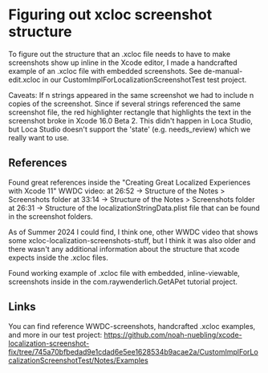 # Figuring out xcloc screenshot structure

To figure out the structure that an .xcloc file needs to have to make screenshots show up inline in the Xcode editor, I made a handcrafted example of an .xcloc file with embedded screenshots. See de-manual-edit.xcloc in our CustomImplForLocalizationScreenshotTest test project.

Caveats:
If n strings appeared in the same screenshot we had to include n copies of the screenshot.
Since if several strings referenced the same screenshot file, the red highlighter rectangle that highlights the text in the screenshot broke in Xcode 16.0 Beta 2.
This didn't happen in Loca Studio, but Loca Studio doesn't support the 'state' (e.g. needs_review) which we really want to use.

## References

Found great references inside the "Creating Great Localized Experiences with Xcode 11" WWDC video:
    at 26:52 -> Structure of the Notes > Screenshots folder
    at 33:14 -> Structure of the Notes > Screenshots folder
    at 26:31 -> Structure of the localizationStringData.plist file that can be found in the screenshot folders.

As of Summer 2024 I could find, I think one, other WWDC video that shows some xcloc-localization-screenshots-stuff, but I think it was also older and there wasn't any additional information about the structure that xcode expects inside the .xcloc files.

Found working example of .xcloc file with embedded, inline-viewable, screenshots inside in the com.raywenderlich.GetAPet tutorial project.

## Links

You can find reference WWDC-screenshots, handcrafted .xcloc examples, and more in our test project: https://github.com/noah-nuebling/xcode-localization-screenshot-fix/tree/745a70bfbedad9e1cdad6e5ee1628534b9acae2a/CustomImplForLocalizationScreenshotTest/Notes/Examples


